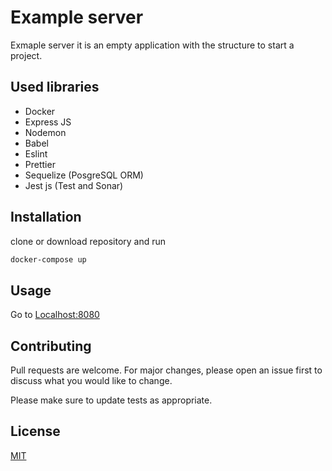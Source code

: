 
# Example server

Exmaple server it is an empty application with the structure to start a project.

## Used libraries
- Docker
- Express JS
- Nodemon 
- Babel
- Eslint
- Prettier
- Sequelize (PosgreSQL ORM)
- Jest js (Test and Sonar)


## Installation

clone or download repository and run

```bash
docker-compose up 
```

## Usage

Go to [Localhost:8080](http://localhost:8080)

## Contributing
Pull requests are welcome. For major changes, please open an issue first to discuss what you would like to change.

Please make sure to update tests as appropriate.

## License
[MIT](https://choosealicense.com/licenses/mit/)
